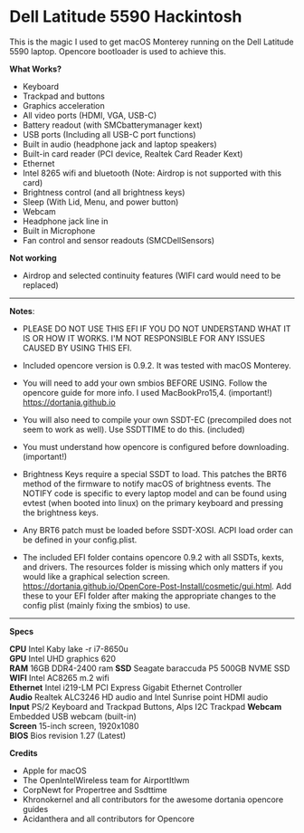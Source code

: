 # Dell Latitude 5590 Hackintosh

This is the magic I used to get macOS Monterey running on the Dell Latitude 5590 laptop. Opencore bootloader is used to achieve this.

**What Works?**

- Keyboard
- Trackpad and buttons
- Graphics acceleration  
- All video ports (HDMI, VGA, USB-C)
- Battery readout (with SMCbatterymanager kext)
- USB ports (Including all USB-C port functions)
- Built in audio (headphone jack and laptop speakers)
- Built-in card reader (PCI device, Realtek Card Reader Kext)  
- Ethernet
- Intel 8265 wifi and bluetooth (Note: Airdrop is not supported with this card)   
- Brightness control (and all brightness keys)
- Sleep (With Lid, Menu, and power button)
- Webcam  
- Headphone jack line in
- Built in Microphone
- Fan control and sensor readouts (SMCDellSensors)


**Not working**  
- Airdrop and selected continuity features (WIFI card would need to be replaced)

-------------------------------------------  

**Notes**:  
- PLEASE DO NOT USE THIS EFI IF YOU DO NOT UNDERSTAND WHAT IT IS OR HOW IT WORKS. I'M NOT RESPONSIBLE FOR ANY ISSUES CAUSED BY USING THIS EFI.

- Included opencore version is 0.9.2. It was tested with macOS Monterey.

- You will need to add your own smbios BEFORE USING. Follow the opencore guide for more info. I used MacBookPro15,4. (important!) https://dortania.github.io

- You will also need to compile your own SSDT-EC (precompiled does not seem to work as well). Use SSDTTIME to do this. (included)  

- You must understand how opencore is configured before downloading.  (important!)  

- Brightness Keys require a special SSDT to load. This patches the BRT6 method of the firmware to notify macOS of brightness events. The NOTIFY code is specific to every laptop model and can be found using evtest (when booted into linux) on the primary keyboard and pressing the brightness keys.

- Any BRT6 patch must be loaded before SSDT-XOSI. ACPI load order can be defined in your config.plist.

- The included EFI folder contains opencore 0.9.2 with all SSDTs, kexts, and drivers. The resources folder is missing which only matters if you would like a graphical selection screen.   https://dortania.github.io/OpenCore-Post-Install/cosmetic/gui.html. Add these to your EFI folder after making the appropriate changes to the config plist (mainly fixing the smbios) to use.
----------------------

**Specs**  

**CPU**     Intel Kaby lake -r i7-8650u  
**GPU**     Intel UHD graphics 620  
**RAM**     16GB DDR4-2400 ram 
**SSD**     Seagate baraccuda P5 500GB NVME SSD 
**WIFI**    Intel AC8265 m.2 wifi  
**Ethernet** Intel i219-LM PCI Express Gigabit Ethernet Controller   
**Audio**   Realtek ALC3246 HD audio and Intel Sunrise point HDMI audio   
**Input**  PS/2 Keyboard and Trackpad Buttons, Alps I2C Trackpad 
**Webcam**   Embedded USB webcam (built-in)  
**Screen**   15-inch screen, 1920x1080  
**BIOS**  Bios revision 1.27 (Latest) 
 

**Credits**
- Apple for macOS
- The OpenIntelWireless team for AirportItlwm
- CorpNewt for Propertree and Ssdttime
- Khronokernel and all contributors for the awesome dortania opencore guides
- Acidanthera and all contributors for Opencore
